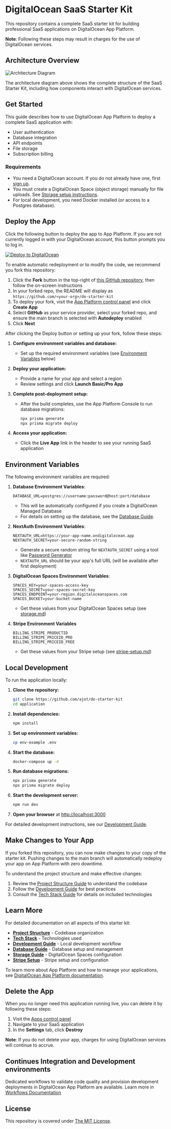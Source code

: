 # DigitalOcean SaaS Starter Kit

This repository contains a complete SaaS starter kit for building professional SaaS applications on DigitalOcean App Platform.

**Note**: Following these steps may result in charges for the use of DigitalOcean services.

## Architecture Overview

![Architecture Diagram](./docs/images/do-architecture-diagram.drawio.png)

The architecture diagram above shows the complete structure of the SaaS Starter Kit, including how components interact with DigitalOcean services.

## Get Started

This guide describes how to use DigitalOcean App Platform to deploy a complete SaaS application with:

- User authentication
- Database integration
- API endpoints
- File storage
- Subscription billing

### Requirements

- You need a DigitalOcean account. If you do not already have one, first [sign up](https://cloud.digitalocean.com/registrations/new).
- You must create a DigitalOcean Space (object storage) manually for file uploads. See [Storage setup instructions](./docs/storage.md).
- For local development, you need Docker installed (or access to a Postgres database).

## Deploy the App

Click the following button to deploy the app to App Platform. If you are not currently logged in with your DigitalOcean account, this button prompts you to log in.

[![Deploy to DigitalOcean](https://www.deploytodo.com/do-btn-blue.svg)](https://cloud.digitalocean.com/apps/new?repo=https://github.com/ajot/do-starter-kit/tree/main)

To enable automatic redeployment or to modify the code, we recommend you fork this repository:

1. Click the **Fork** button in the top-right of [this GitHub repository](https://github.com/ajot/do-starter-kit), then follow the on-screen instructions
2. In your forked repo, the README will display as `https://github.com/<your-org>/do-starter-kit`
3. To deploy your fork, visit the [App Platform control panel](https://cloud.digitalocean.com/apps) and click **Create App**
4. Select **GitHub** as your service provider, select your forked repo, and ensure the main branch is selected with **Autodeploy** enabled
5. Click **Next**

After clicking the Deploy button or setting up your fork, follow these steps:

1. **Configure environment variables and database:**
   - Set up the required environment variables (see [Environment Variables](#environment-variables) below)
2. **Deploy your application:**

   - Provide a name for your app and select a region
   - Review settings and click **Launch Basic/Pro App**

3. **Complete post-deployment setup:**
   - After the build completes, use the App Platform Console to run database migrations:
     ```bash
     npx prisma generate
     npx prisma migrate deploy
     ```
4. **Access your application:**
   - Click the **Live App** link in the header to see your running SaaS application

## Environment Variables

The following environment variables are required:

1. **Database Environment Variables**:

   ```
   DATABASE_URL=postgres://username:password@host:port/database
   ```

   - This will be automatically configured if you create a DigitalOcean Managed Database
   - For details on setting up the database, see the [Database Guide](./docs/database.md).

2. **NextAuth Environment Variables**:

   ```
   NEXTAUTH_URL=https://your-app-name.ondigitalocean.app
   NEXTAUTH_SECRET=your-secure-random-string
   ```

   - Generate a secure random string for `NEXTAUTH_SECRET` using a tool like [Password Generator](https://passwords-generator.org/)
   - `NEXTAUTH_URL` should be your app's full URL (will be available after first deployment)

3. **DigitalOcean Spaces Environment Variables**:

   ```
   SPACES_KEY=your-spaces-access-key
   SPACES_SECRET=your-spaces-secret-key
   SPACES_ENDPOINT=your-region.digitaloceanspaces.com
   SPACES_BUCKET=your-bucket-name
   ```

   - Get these values from your DigitalOcean Spaces setup (see [storage.md](./docs/storage.md))

4. **Stripe Environment Variables**
   ```
   BILLING_STRIPE_PRODUCTID
   BILLING_STRIPE_PRICEID_PRO
   BILLING_STRIPE_PRICEID_FREE
   ```
   - Get these values from your Stripe setup (see [stripe-setup.md](./docs/stripe-setup.md))

## Local Development

To run the application locally:

1. **Clone the repository:**

   ```bash
   git clone https://github.com/ajot/do-starter-kit
   cd application
   ```

2. **Install dependencies:**

   ```bash
   npm install
   ```

3. **Set up environment variables:**

   ```bash
   cp env-example .env
   ```

4. **Start the database:**

   ```bash
   docker-compose up -d
   ```

5. **Run database migrations:**

   ```bash
   npx prisma generate
   npx prisma migrate deploy
   ```

6. **Start the development server:**

   ```bash
   npm run dev
   ```

7. **Open your browser** at [http://localhost:3000](http://localhost:3000)

For detailed development instructions, see our [Development Guide](./docs/development-guide.md).

## Make Changes to Your App

If you forked this repository, you can now make changes to your copy of the starter kit. Pushing changes to the main branch will automatically redeploy your app on App Platform with zero downtime.

To understand the project structure and make effective changes:

1. Review the [Project Structure Guide](./docs/project-structure.md) to understand the codebase
2. Follow the [Development Guide](./docs/development-guide.md) for best practices
3. Consult the [Tech Stack Guide](./docs/tech-stack.md) for details on included technologies

## Learn More

For detailed documentation on all aspects of this starter kit:

- **[Project Structure](./docs/project-structure.md)** - Codebase organization
- **[Tech Stack](./docs/tech-stack.md)** - Technologies used
- **[Development Guide](./docs/development-guide.md)** - Local development workflow
- **[Database Guide](./docs/database.md)** - Database setup and management
- **[Storage Guide](./docs/storage.md)** - DigitalOcean Spaces configuration
- **[Stripe Setup](./docs/stripe-setup.md)** - Stripe setup and configuration

To learn more about App Platform and how to manage your applications, see [DigitalOcean App Platform documentation](https://www.digitalocean.com/docs/app-platform/).

## Delete the App

When you no longer need this application running live, you can delete it by following these steps:

1. Visit the [Apps control panel](https://cloud.digitalocean.com/apps)
2. Navigate to your SaaS application
3. In the **Settings** tab, click **Destroy**

**Note**: If you do not delete your app, charges for using DigitalOcean services will continue to accrue.

## Continues Integration and Development environments

Dedicated workflows to validate code quality and provision development deployments in DigitalOcean App Platform are available. Learn more in [Workflows Documentation](/docs/workflows.md)

## License

This repository is covered under [The MIT License](LICENSE).
